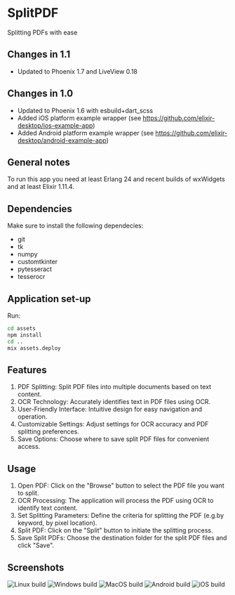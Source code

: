 # SplitPDF
Splitting PDFs with ease

## Changes in 1.1

- Updated to Phoenix 1.7 and LiveView 0.18

## Changes in 1.0

- Updated to Phoenix 1.6 with esbuild+dart_scss
- Added iOS platform example wrapper (see https://github.com/elixir-desktop/ios-example-app)
- Added Android platform example wrapper (see https://github.com/elixir-desktop/android-example-app)

## General notes

To run this app you need at least Erlang 24 and recent builds of wxWidgets and at least
Elixir 1.11.4.

## Dependencies

Make sure to install the following dependecies:

- git
- tk
- numpy
- customtkinter
- pytesseract
- tesserocr
  

## Application set-up

Run:

```bash
cd assets
npm install
cd ..
mix assets.deploy
```

## Features
1) PDF Splitting: Split PDF files into multiple documents based on text content.
2) OCR Technology: Accurately identifies text in PDF files using OCR.
3) User-Friendly Interface: Intuitive design for easy navigation and operation.
4) Customizable Settings: Adjust settings for OCR accuracy and PDF splitting preferences.
5) Save Options: Choose where to save split PDF files for convenient access.


## Usage
1) Open PDF: Click on the "Browse" button to select the PDF file you want to split.
2) OCR Processing: The application will process the PDF using OCR to identify text content.
3) Set Splitting Parameters: Define the criteria for splitting the PDF (e.g.by keyword, by pixel location).
4) Split PDF: Click on the "Split" button to initiate the splitting process.
5) Save Split PDFs: Choose the destination folder for the split PDF files and click "Save".

## Screenshots

![Linux build](/nodeploy/linux_todo.png?raw=true "Linux build")
![Windows build](/nodeploy/windows_todo.png?raw=true "Windows build")
![MacOS build](/nodeploy/macos_todo.png?raw=true "MacOS build")
![Android build](/nodeploy/android_todo.png?raw=true "Android build")
![iOS build](/nodeploy/ios_todo.png?raw=true "iOS build")
